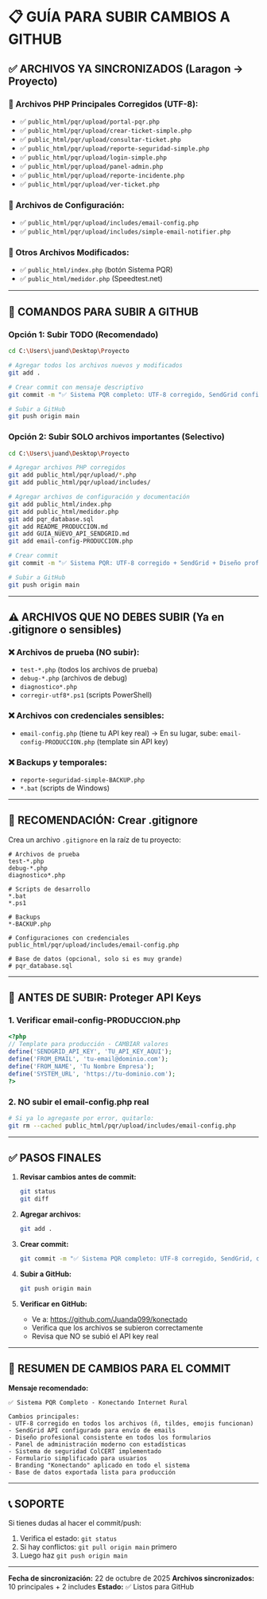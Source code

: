 # 📋 GUÍA PARA SUBIR CAMBIOS A GITHUB

## ✅ ARCHIVOS YA SINCRONIZADOS (Laragon → Proyecto)

### 📁 Archivos PHP Principales Corregidos (UTF-8):
- ✅ `public_html/pqr/upload/portal-pqr.php`
- ✅ `public_html/pqr/upload/crear-ticket-simple.php`
- ✅ `public_html/pqr/upload/consultar-ticket.php`
- ✅ `public_html/pqr/upload/reporte-seguridad-simple.php`
- ✅ `public_html/pqr/upload/login-simple.php`
- ✅ `public_html/pqr/upload/panel-admin.php`
- ✅ `public_html/pqr/upload/reporte-incidente.php`
- ✅ `public_html/pqr/upload/ver-ticket.php`

### 📁 Archivos de Configuración:
- ✅ `public_html/pqr/upload/includes/email-config.php`
- ✅ `public_html/pqr/upload/includes/simple-email-notifier.php`

### 📁 Otros Archivos Modificados:
- ✅ `public_html/index.php` (botón Sistema PQR)
- ✅ `public_html/medidor.php` (Speedtest.net)

---

## 🚀 COMANDOS PARA SUBIR A GITHUB

### Opción 1: Subir TODO (Recomendado)
```bash
cd C:\Users\juand\Desktop\Proyecto

# Agregar todos los archivos nuevos y modificados
git add .

# Crear commit con mensaje descriptivo
git commit -m "✅ Sistema PQR completo: UTF-8 corregido, SendGrid configurado, diseño profesional"

# Subir a GitHub
git push origin main
```

### Opción 2: Subir SOLO archivos importantes (Selectivo)
```bash
cd C:\Users\juand\Desktop\Proyecto

# Agregar archivos PHP corregidos
git add public_html/pqr/upload/*.php
git add public_html/pqr/upload/includes/

# Agregar archivos de configuración y documentación
git add public_html/index.php
git add public_html/medidor.php
git add pqr_database.sql
git add README_PRODUCCION.md
git add GUIA_NUEVO_API_SENDGRID.md
git add email-config-PRODUCCION.php

# Crear commit
git commit -m "✅ Sistema PQR: UTF-8 corregido + SendGrid + Diseño profesional"

# Subir a GitHub
git push origin main
```

---

## ⚠️ ARCHIVOS QUE NO DEBES SUBIR (Ya en .gitignore o sensibles)

### ❌ Archivos de prueba (NO subir):
- `test-*.php` (todos los archivos de prueba)
- `debug-*.php` (archivos de debug)
- `diagnostico*.php`
- `corregir-utf8*.ps1` (scripts PowerShell)

### ❌ Archivos con credenciales sensibles:
- `email-config.php` (tiene tu API key real)
  → En su lugar, sube: `email-config-PRODUCCION.php` (template sin API key)

### ❌ Backups y temporales:
- `reporte-seguridad-simple-BACKUP.php`
- `*.bat` (scripts de Windows)

---

## 📝 RECOMENDACIÓN: Crear .gitignore

Crea un archivo `.gitignore` en la raíz de tu proyecto:

```
# Archivos de prueba
test-*.php
debug-*.php
diagnostico*.php

# Scripts de desarrollo
*.bat
*.ps1

# Backups
*-BACKUP.php

# Configuraciones con credenciales
public_html/pqr/upload/includes/email-config.php

# Base de datos (opcional, solo si es muy grande)
# pqr_database.sql
```

---

## 🔐 ANTES DE SUBIR: Proteger API Keys

### 1. Verificar email-config-PRODUCCION.php
```php
<?php
// Template para producción - CAMBIAR valores
define('SENDGRID_API_KEY', 'TU_API_KEY_AQUI');
define('FROM_EMAIL', 'tu-email@dominio.com');
define('FROM_NAME', 'Tu Nombre Empresa');
define('SYSTEM_URL', 'https://tu-dominio.com');
?>
```

### 2. NO subir el email-config.php real
```bash
# Si ya lo agregaste por error, quitarlo:
git rm --cached public_html/pqr/upload/includes/email-config.php
```

---

## ✅ PASOS FINALES

1. **Revisar cambios antes de commit:**
   ```bash
   git status
   git diff
   ```

2. **Agregar archivos:**
   ```bash
   git add .
   ```

3. **Crear commit:**
   ```bash
   git commit -m "✅ Sistema PQR completo: UTF-8 corregido, SendGrid, diseño profesional"
   ```

4. **Subir a GitHub:**
   ```bash
   git push origin main
   ```

5. **Verificar en GitHub:**
   - Ve a: https://github.com/Juanda099/konectado
   - Verifica que los archivos se subieron correctamente
   - Revisa que NO se subió el API key real

---

## 🎯 RESUMEN DE CAMBIOS PARA EL COMMIT

**Mensaje recomendado:**
```
✅ Sistema PQR Completo - Konectando Internet Rural

Cambios principales:
- UTF-8 corregido en todos los archivos (ñ, tildes, emojis funcionan)
- SendGrid API configurado para envío de emails
- Diseño profesional consistente en todos los formularios
- Panel de administración moderno con estadísticas
- Sistema de seguridad ColCERT implementado
- Formulario simplificado para usuarios
- Branding "Konectando" aplicado en todo el sistema
- Base de datos exportada lista para producción
```

---

## 📞 SOPORTE

Si tienes dudas al hacer el commit/push:
1. Verifica el estado: `git status`
2. Si hay conflictos: `git pull origin main` primero
3. Luego haz `git push origin main`

---

**Fecha de sincronización:** 22 de octubre de 2025
**Archivos sincronizados:** 10 principales + 2 includes
**Estado:** ✅ Listos para GitHub
